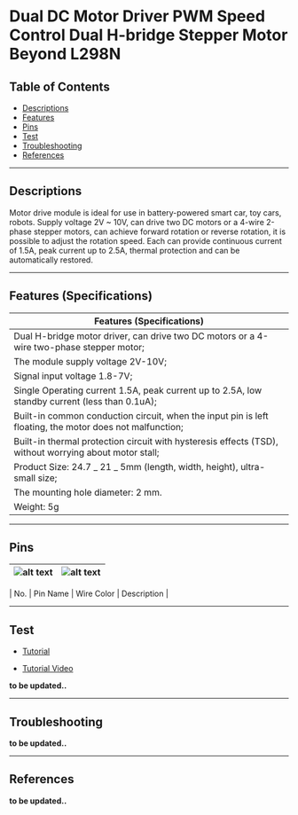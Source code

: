 # Dual DC Motor Driver PWM Speed Control Dual H-bridge Stepper Motor Beyond L298N

## Table of Contents

-   [Descriptions](#descriptions)
-   [Features](#features)
-   [Pins](#pins)
-   [Test](#test-code)
-   [Troubleshooting](#troubleshooting)
-   [References](#references)

---

## Descriptions

Motor drive module is ideal for use in battery-powered smart car, toy cars, robots.
Supply voltage 2V ~ 10V, can drive two DC motors or a 4-wire 2-phase stepper motors, can achieve forward rotation or reverse rotation, it is possible to adjust the rotation speed.
Each can provide continuous current of 1.5A, peak current up to 2.5A, thermal protection and can be automatically restored.

---

## Features (Specifications)

| Features (Specifications)                                                                                |
| -------------------------------------------------------------------------------------------------------- |
| Dual H-bridge motor driver, can drive two DC motors or a 4-wire two-phase stepper motor;                 |
| The module supply voltage 2V-10V;                                                                        |
| Signal input voltage 1.8-7V;                                                                             |
| Single Operating current 1.5A, peak current up to 2.5A, low standby current (less than 0.1uA);           |
| Built-in common conduction circuit, when the input pin is left floating, the motor does not malfunction; |
| Built-in thermal protection circuit with hysteresis effects (TSD), without worrying about motor stall;   |
| Product Size: 24.7 _ 21 _ 5mm (length, width, height), ultra-small size;                                 |
| The mounting hole diameter: 2 mm.                                                                        |
| Weight: 5g                                                                                               |

---

## Pins

| ![alt text](https://bit.ly/3dfYyVP '28BYJ-48') | ![alt text](https://bit.ly/3rzcvU2 '28BYJ-48') |
| ---------------------------------------------- | ---------------------------------------------- |

| No. | Pin Name | Wire Color | Description |

---

## Test

-   [Tutorial](https://bit.ly/3fq4yyc)

-   [Tutorial Video](https://youtu.be/jntVTbv9dD0)

**to be updated..**

---

## Troubleshooting

**to be updated..**

---

## References

**to be updated..**
